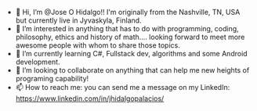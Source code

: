 - 👋 Hi, I’m @Jose O Hidalgo!! I'm originally from the Nashville, TN, USA but currently live in Jyvaskyla, Finland. 
- 👀 I’m interested in anything that has to do with programming, coding, philosophy, ethics and history of math.... looking forward to meet more awesome people with whom to share 
those topics.
- 🌱 I’m currently learning C#, Fullstack dev, algorithms and some Android development. 
- 💞️ I’m looking to collaborate on anything that can help me new heights of programing capability!
- 📫 How to reach me:
you can send me a message on my LinkedIn: https://www.linkedin.com/in/jhidalgopalacios/

<!---
kurohige/kurohige is a ✨ special ✨ repository because its `README.md` (this file) appears on your GitHub profile.
You can click the Preview link to take a look at your changes.
--->
